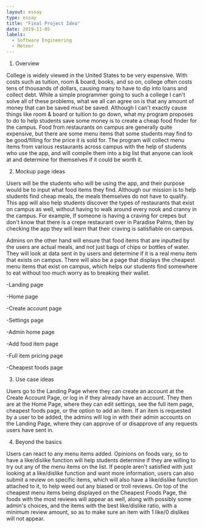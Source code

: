 ```yaml
---
layout: essay
type: essay
title: "Final Project Idea"
date: 2019-11-05
labels:
  - Software Engineering
  - Meteor
---
```


1. Overview

  College is widely viewed in the United States to be very expensive. With costs such as tuition, room & board, books, and so on, 
  college often costs tens of thousands of dollars, causing many to have to dip into loans and collect debt. While a simple programmer
  going to such a college I can't solve all of these problems, what we all can agree on is that any amount of money that can be saved 
  must be saved. Although I can't exactly cause things like room & board or tuition to go down, what my program proposes to do to help 
  students save some money is to create a cheap food finder for the campus. Food from restaurants on campus are generally quite 
  expensive, but there are some menu items that some students may find to be good/filling for the price it is sold for. The program 
  will collect menu items from various restaurants across campus with the help of students who use the app, and will compile them into 
  a big list that anyone can look at and determine for themselves if it could be worth it. 

2. Mockup page ideas

  Users will be the students who will be using the app, and their purpose would be to input what food items they find. Although our
  mission is to help students find cheap meals, the meals themselves do not have to qualify. This app will also help students discover
  the types of restaurants that exist on campus as well, without having to walk around every nook and cranny in the campus. For example,
  If someone is having a craving for crepes but don't know that there is a crepe restaurant over in Paradise Palms, then by checking 
  the app they will learn that their craving is satisfiable on campus. 
  
  Admins on the other hand will ensure that food items that are inputted by the users are actual meals, and not just bags of chips
  or bottles of water. They will look at data sent in by users and determine if it is a real menu item that exists on campus. There
  will also be a page that displays the cheapest menu items that exist on campus, which helps our students find somewhere to eat without
  too much worry as to breaking their wallet.
  
-Landing page

-Home page

-Create account page

-Settings page

-Admin home page

-Add food item page

-Full item pricing page

-Cheapest foods page


3. Use case ideas

Users go to the Landing Page where they can create an account at the Create Account Page, or log in if they already have an account.
They then are at the Home Page, where they can edit settings, see the full item page, cheapest foods page, or the option to add an item.
If an item is requested by a user to be added, the admins will log in with their admin accounts on the Landing Page, where they can
approve of or disapprove of any requests users have sent in.

4. Beyond the basics

Users can react to any menu items added. Opinions on foods vary, so to have a like/dislike function will help students determine if
they are willing to try out any of the menu items on the list. If people aren't satisfied with just looking at a like/dislike function
and want more information, users can also submit a review on specific items, which will also have a like/dislike function attached to 
it, to help weed out any biased or troll reviews. On top of the cheapest menu items being displayed on the Cheapest Foods Page, 
the foods with the most reviews will appear as well, along with possibly some admin's choices, and the items with the best like/dislike
ratio, with a minimum review amount, so as to make sure an item with 1 like/0 dislikes will not appear. 
